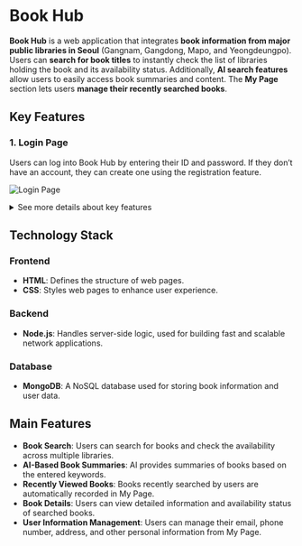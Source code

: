 # Book Hub

**Book Hub** is a web application that integrates **book information from major public libraries in Seoul** (Gangnam, Gangdong, Mapo, and Yeongdeungpo). Users can **search for book titles** to instantly check the list of libraries holding the book and its availability status. Additionally, **AI search features** allow users to easily access book summaries and content. The **My Page** section lets users **manage their recently searched books**.


## Key Features

### 1. Login Page
Users can log into Book Hub by entering their ID and password. If they don’t have an account, they can create one using the registration feature.

![Login Page](https://github.com/user-attachments/assets/dbccc93f-f268-4531-9c39-c388ad6b5522)

<details>
  <summary>See more details about key features</summary>

  ### 2. AI-Powered Book Recommendations and Summaries
  Book Hub uses AI to recommend books based on the keywords provided by users and offers summaries of those books.

  ![AI Recommendations](https://github.com/user-attachments/assets/093bf5f8-30cf-44a6-a13f-22af9841d9d0)

  ### 3. Recently Added and Popular Books
  Book Hub provides a list of recently added books to the libraries and currently popular books. Users can easily check the latest and most popular books through these lists.

  ![Recently Added Books](https://github.com/user-attachments/assets/de86651e-918c-41c5-9a22-12c55c921df2)
  ![Popular Books](https://github.com/user-attachments/assets/18ddd00c-26dd-46f3-ac0d-1a4c5553dc47)

  ### 4. Book Details
  Detailed information about specific books is provided, including the availability status at various libraries. Users can easily determine the location and availability of the searched books.

  ![Book Details](https://github.com/user-attachments/assets/d44341ea-d64d-4190-88f4-0113a8f20ad5)

  ### 5. My Page
  On My Page, users can manage their personal information and view recently searched books. This section allows users to update personal details and manage their reading history.

  ![My Page](https://github.com/user-attachments/assets/7b9fa1a0-3a25-482d-a9ee-b27a68e023b0)

  ### 6. Information Management
  In My Page, users can update their email, phone number, address, and other personal information, ensuring that their details are always up-to-date.

  ![Information Management](https://github.com/user-attachments/assets/38623ea0-5feb-4569-84cd-ccad59dca583)

</details>

## Technology Stack

### Frontend
- **HTML**: Defines the structure of web pages.
- **CSS**: Styles web pages to enhance user experience.

### Backend
- **Node.js**: Handles server-side logic, used for building fast and scalable network applications.

### Database
- **MongoDB**: A NoSQL database used for storing book information and user data.

## Main Features
- **Book Search**: Users can search for books and check the availability across multiple libraries.
- **AI-Based Book Summaries**: AI provides summaries of books based on the entered keywords.
- **Recently Viewed Books**: Books recently searched by users are automatically recorded in My Page.
- **Book Details**: Users can view detailed information and availability status of searched books.
- **User Information Management**: Users can manage their email, phone number, address, and other personal information from My Page.

